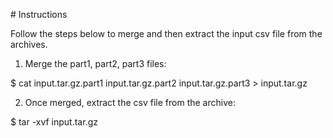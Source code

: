 # Instructions 

Follow the steps below to merge and then extract the input csv file from the archives.

1) Merge the part1, part2, part3 files: 

$ cat input.tar.gz.part1 input.tar.gz.part2 input.tar.gz.part3 > input.tar.gz

2) Once merged, extract the csv file from the archive:

$ tar -xvf input.tar.gz 
